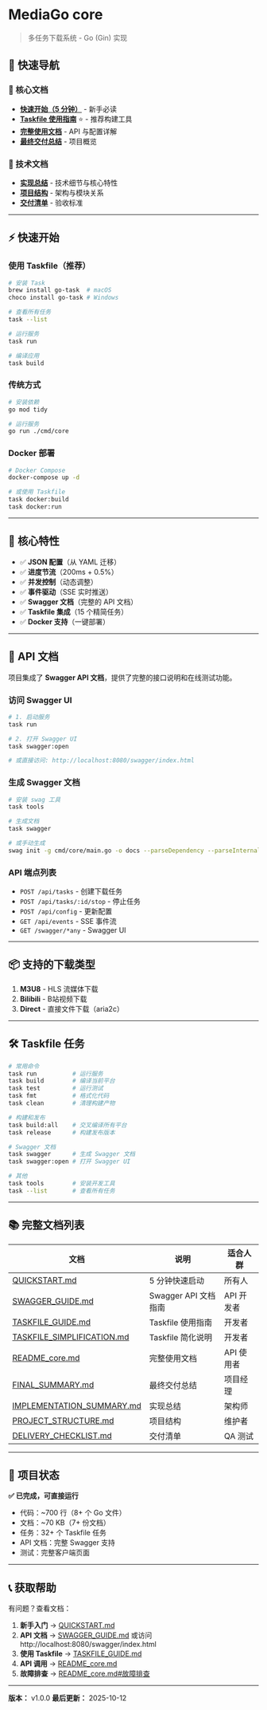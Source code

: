 # MediaGo core

> 多任务下载系统 - Go (Gin) 实现

## 🚀 快速导航

### 📖 核心文档

- **[快速开始（5 分钟）](QUICKSTART.md)** - 新手必读
- **[Taskfile 使用指南](TASKFILE_GUIDE.md)** ⭐ - 推荐构建工具
- **[完整使用文档](README_core.md)** - API 与配置详解
- **[最终交付总结](FINAL_SUMMARY.md)** - 项目概览

### 🔧 技术文档

- **[实现总结](IMPLEMENTATION_SUMMARY.md)** - 技术细节与核心特性
- **[项目结构](PROJECT_STRUCTURE.md)** - 架构与模块关系
- **[交付清单](DELIVERY_CHECKLIST.md)** - 验收标准

---

## ⚡ 快速开始

### 使用 Taskfile（推荐）

```bash
# 安装 Task
brew install go-task  # macOS
choco install go-task # Windows

# 查看所有任务
task --list

# 运行服务
task run

# 编译应用
task build
```

### 传统方式

```bash
# 安装依赖
go mod tidy

# 运行服务
go run ./cmd/core
```

### Docker 部署

```bash
# Docker Compose
docker-compose up -d

# 或使用 Taskfile
task docker:build
task docker:run
```

---

## 🎯 核心特性

- ✅ **JSON 配置**（从 YAML 迁移）
- ✅ **进度节流**（200ms + 0.5%）
- ✅ **并发控制**（动态调整）
- ✅ **事件驱动**（SSE 实时推送）
- ✅ **Swagger 文档**（完整的 API 文档）
- ✅ **Taskfile 集成**（15 个精简任务）
- ✅ **Docker 支持**（一键部署）

---

## 📖 API 文档

项目集成了 **Swagger API 文档**，提供了完整的接口说明和在线测试功能。

### 访问 Swagger UI

```bash
# 1. 启动服务
task run

# 2. 打开 Swagger UI
task swagger:open

# 或直接访问: http://localhost:8080/swagger/index.html
```

### 生成 Swagger 文档

```bash
# 安装 swag 工具
task tools

# 生成文档
task swagger

# 或手动生成
swag init -g cmd/core/main.go -o docs --parseDependency --parseInternal
```

### API 端点列表

- `POST /api/tasks` - 创建下载任务
- `POST /api/tasks/:id/stop` - 停止任务
- `POST /api/config` - 更新配置
- `GET /api/events` - SSE 事件流
- `GET /swagger/*any` - Swagger UI

---

## 📦 支持的下载类型

1. **M3U8** - HLS 流媒体下载
2. **Bilibili** - B站视频下载
3. **Direct** - 直接文件下载（aria2c）

---

## 🛠️ Taskfile 任务

```bash
# 常用命令
task run          # 运行服务
task build        # 编译当前平台
task test         # 运行测试
task fmt          # 格式化代码
task clean        # 清理构建产物

# 构建和发布
task build:all    # 交叉编译所有平台
task release      # 构建发布版本

# Swagger 文档
task swagger      # 生成 Swagger 文档
task swagger:open # 打开 Swagger UI

# 其他
task tools        # 安装开发工具
task --list       # 查看所有任务
```

---

## 📚 完整文档列表

| 文档 | 说明 | 适合人群 |
|------|------|----------|
| [QUICKSTART.md](QUICKSTART.md) | 5 分钟快速启动 | 所有人 |
| [SWAGGER_GUIDE.md](SWAGGER_GUIDE.md) | Swagger API 文档指南 | API 开发者 |
| [TASKFILE_GUIDE.md](TASKFILE_GUIDE.md) | Taskfile 使用指南 | 开发者 |
| [TASKFILE_SIMPLIFICATION.md](TASKFILE_SIMPLIFICATION.md) | Taskfile 简化说明 | 开发者 |
| [README_core.md](README_core.md) | 完整使用文档 | API 使用者 |
| [FINAL_SUMMARY.md](FINAL_SUMMARY.md) | 最终交付总结 | 项目经理 |
| [IMPLEMENTATION_SUMMARY.md](IMPLEMENTATION_SUMMARY.md) | 实现总结 | 架构师 |
| [PROJECT_STRUCTURE.md](PROJECT_STRUCTURE.md) | 项目结构 | 维护者 |
| [DELIVERY_CHECKLIST.md](DELIVERY_CHECKLIST.md) | 交付清单 | QA 测试 |

---

## 🎉 项目状态

**✅ 已完成，可直接运行**

- 代码：~700 行（8+ 个 Go 文件）
- 文档：~70 KB（7+ 份文档）
- 任务：32+ 个 Taskfile 任务
- API 文档：完整 Swagger 支持
- 测试：完整客户端页面

---

## 📞 获取帮助

有问题？查看文档：

1. **新手入门** → [QUICKSTART.md](QUICKSTART.md)
2. **API 文档** → [SWAGGER_GUIDE.md](SWAGGER_GUIDE.md) 或访问 http://localhost:8080/swagger/index.html
3. **使用 Taskfile** → [TASKFILE_GUIDE.md](TASKFILE_GUIDE.md)
4. **API 调用** → [README_core.md](README_core.md)
5. **故障排查** → [README_core.md#故障排查](README_core.md#故障排查)

---

**版本：** v1.0.0
**最后更新：** 2025-10-12
